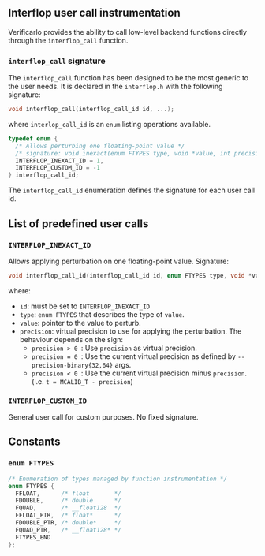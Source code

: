 ## Interflop user call instrumentation

Verificarlo provides the ability to call low-level backend functions directly through 
the `interflop_call` function. 

### `interflop_call` signature

The `interflop_call` function has been designed to be the most generic to the user needs. 
It is declared in the `interflop.h` with the following signature:

```C
void interflop_call(interflop_call_id id, ...);
```
where `interlop_call_id` is an `enum` listing operations available.
```C
typedef enum {
  /* Allows perturbing one floating-point value */
  /* signature: void inexact(enum FTYPES type, void *value, int precision) */
  INTERFLOP_INEXACT_ID = 1,
  INTERFLOP_CUSTOM_ID = -1
} interflop_call_id;
```

The `interflop_call_id` enumeration defines the signature for each user call id.

## List of predefined user calls

### `INTERFLOP_INEXACT_ID`

Allows applying perturbation on one floating-point value.
Signature: 
```C
void interflop_call_id(interflop_call_id id, enum FTYPES type, void *value, int precision);
```
where:
- `id`: must be set to `INTERFLOP_INEXACT_ID`
- `type`: `enum FTYPES` that describes the type of `value`. 
- `value`: pointer to the value to perturb.
- `precision`: virtual precision to use for applying the perturbation. The behaviour depends on the sign:
  - `precision > 0 `: Use `precision` as virtual precision.
  - `precision = 0 `: Use the current virtual precision as defined by `--precision-binary{32,64}` args.
  - `precision < 0 `: Use the current virtual precision minus `precision`. (i.e. `t = MCALIB_T - precision`)

### `INTERFLOP_CUSTOM_ID`

General user call for custom purposes. No fixed signature.

## Constants

### `enum FTYPES`

```C
/* Enumeration of types managed by function instrumentation */
enum FTYPES {
  FFLOAT,      /* float       */
  FDOUBLE,     /* double      */
  FQUAD,       /* __float128  */
  FFLOAT_PTR,  /* float*      */
  FDOUBLE_PTR, /* double*     */
  FQUAD_PTR,   /* __float128* */
  FTYPES_END
};
```